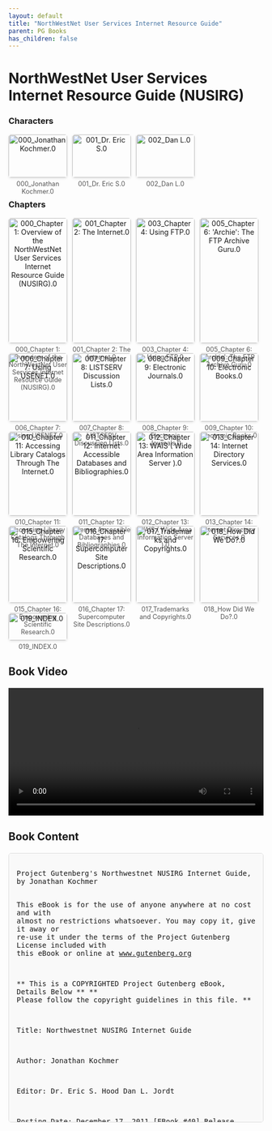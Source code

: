 ```yaml
---
layout: default
title: "NorthWestNet User Services Internet Resource Guide"
parent: PG Books
has_children: false
---
```



<style>
.image-gallery {
  display: flex;
  flex-wrap: wrap;
  justify-content: space-between;
  margin-bottom: 20px;
}

.image-row {
  display: flex;
  justify-content: flex-start;
  width: 100%;
  margin-bottom: 20px;
}

.image-item {
  width: 23%;
  margin-right: 2%;
  text-align: center;
}

.image-item:last-child {
  margin-right: 0;
}

.image-item img {
  width: 100%;
  height: auto;
  object-fit: cover;
  border-radius: 5px;
  box-shadow: 0 2px 4px rgba(0,0,0,0.1);
}

.image-item p {
  margin-top: 5px;
  font-size: 0.9em;
  color: #555;
}

.video-container {
  margin: 20px 0;
}

.book-content {
  max-height: 500px;
  overflow-y: auto;
  padding: 15px;
  border: 1px solid #ddd;
  border-radius: 5px;
  background-color: #f9f9f9;
  font-family: monospace;
  white-space: pre-wrap;
  margin-top: 20px;
}
</style>


# NorthWestNet User Services Internet Resource Guide (NUSIRG)

<h3>Characters</h3>
<div class="image-gallery">
<div class="image-row">
  <div class="image-item">
    <img src="../results/NorthWestNet User Services Internet Resource Guide (NUSIRG)/characters/000_Jonathan Kochmer.0.png" alt="000_Jonathan Kochmer.0">
    <p>000_Jonathan Kochmer.0</p>
  </div>
  <div class="image-item">
    <img src="../results/NorthWestNet User Services Internet Resource Guide (NUSIRG)/characters/001_Dr. Eric S.0.png" alt="001_Dr. Eric S.0">
    <p>001_Dr. Eric S.0</p>
  </div>
  <div class="image-item">
    <img src="../results/NorthWestNet User Services Internet Resource Guide (NUSIRG)/characters/002_Dan L.0.png" alt="002_Dan L.0">
    <p>002_Dan L.0</p>
  </div>
</div>
</div>

<h3>Chapters</h3>
<div class="image-gallery">
<div class="image-row">
  <div class="image-item">
    <img src="../results/NorthWestNet User Services Internet Resource Guide (NUSIRG)/chapters/000_Chapter 1: Overview of the NorthWestNet User Services Internet Resource Guide (NUSIRG).0.png" alt="000_Chapter 1: Overview of the NorthWestNet User Services Internet Resource Guide (NUSIRG).0">
    <p>000_Chapter 1: Overview of the NorthWestNet User Services Internet Resource Guide (NUSIRG).0</p>
  </div>
  <div class="image-item">
    <img src="../results/NorthWestNet User Services Internet Resource Guide (NUSIRG)/chapters/001_Chapter 2: The Internet.0.png" alt="001_Chapter 2: The Internet.0">
    <p>001_Chapter 2: The Internet.0</p>
  </div>
  <div class="image-item">
    <img src="../results/NorthWestNet User Services Internet Resource Guide (NUSIRG)/chapters/003_Chapter 4: Using FTP.0.png" alt="003_Chapter 4: Using FTP.0">
    <p>003_Chapter 4: Using FTP.0</p>
  </div>
  <div class="image-item">
    <img src="../results/NorthWestNet User Services Internet Resource Guide (NUSIRG)/chapters/005_Chapter 6: 'Archie': The FTP Archive Guru.0.png" alt="005_Chapter 6: 'Archie': The FTP Archive Guru.0">
    <p>005_Chapter 6: 'Archie': The FTP Archive Guru.0</p>
  </div>
</div>
<div class="image-row">
  <div class="image-item">
    <img src="../results/NorthWestNet User Services Internet Resource Guide (NUSIRG)/chapters/006_Chapter 7: Using USENET.0.png" alt="006_Chapter 7: Using USENET.0">
    <p>006_Chapter 7: Using USENET.0</p>
  </div>
  <div class="image-item">
    <img src="../results/NorthWestNet User Services Internet Resource Guide (NUSIRG)/chapters/007_Chapter 8: LISTSERV Discussion Lists.0.png" alt="007_Chapter 8: LISTSERV Discussion Lists.0">
    <p>007_Chapter 8: LISTSERV Discussion Lists.0</p>
  </div>
  <div class="image-item">
    <img src="../results/NorthWestNet User Services Internet Resource Guide (NUSIRG)/chapters/008_Chapter 9: Electronic Journals.0.png" alt="008_Chapter 9: Electronic Journals.0">
    <p>008_Chapter 9: Electronic Journals.0</p>
  </div>
  <div class="image-item">
    <img src="../results/NorthWestNet User Services Internet Resource Guide (NUSIRG)/chapters/009_Chapter 10: Electronic Books.0.png" alt="009_Chapter 10: Electronic Books.0">
    <p>009_Chapter 10: Electronic Books.0</p>
  </div>
</div>
<div class="image-row">
  <div class="image-item">
    <img src="../results/NorthWestNet User Services Internet Resource Guide (NUSIRG)/chapters/010_Chapter 11: Accessing Library Catalogs Through The Internet.0.png" alt="010_Chapter 11: Accessing Library Catalogs Through The Internet.0">
    <p>010_Chapter 11: Accessing Library Catalogs Through The Internet.0</p>
  </div>
  <div class="image-item">
    <img src="../results/NorthWestNet User Services Internet Resource Guide (NUSIRG)/chapters/011_Chapter 12: Internet Accessible Databases and Bibliographies.0.png" alt="011_Chapter 12: Internet Accessible Databases and Bibliographies.0">
    <p>011_Chapter 12: Internet Accessible Databases and Bibliographies.0</p>
  </div>
  <div class="image-item">
    <img src="../results/NorthWestNet User Services Internet Resource Guide (NUSIRG)/chapters/012_Chapter 13: WAIS ( Wide Area Information Server ).0.png" alt="012_Chapter 13: WAIS ( Wide Area Information Server ).0">
    <p>012_Chapter 13: WAIS ( Wide Area Information Server ).0</p>
  </div>
  <div class="image-item">
    <img src="../results/NorthWestNet User Services Internet Resource Guide (NUSIRG)/chapters/013_Chapter 14: Internet Directory Services.0.png" alt="013_Chapter 14: Internet Directory Services.0">
    <p>013_Chapter 14: Internet Directory Services.0</p>
  </div>
</div>
<div class="image-row">
  <div class="image-item">
    <img src="../results/NorthWestNet User Services Internet Resource Guide (NUSIRG)/chapters/015_Chapter 16: Empowering Scientific Research.0.png" alt="015_Chapter 16: Empowering Scientific Research.0">
    <p>015_Chapter 16: Empowering Scientific Research.0</p>
  </div>
  <div class="image-item">
    <img src="../results/NorthWestNet User Services Internet Resource Guide (NUSIRG)/chapters/016_Chapter 17: Supercomputer Site Descriptions.0.png" alt="016_Chapter 17: Supercomputer Site Descriptions.0">
    <p>016_Chapter 17: Supercomputer Site Descriptions.0</p>
  </div>
  <div class="image-item">
    <img src="../results/NorthWestNet User Services Internet Resource Guide (NUSIRG)/chapters/017_Trademarks and Copyrights.0.png" alt="017_Trademarks and Copyrights.0">
    <p>017_Trademarks and Copyrights.0</p>
  </div>
  <div class="image-item">
    <img src="../results/NorthWestNet User Services Internet Resource Guide (NUSIRG)/chapters/018_How Did We Do?.0.png" alt="018_How Did We Do?.0">
    <p>018_How Did We Do?.0</p>
  </div>
</div>
<div class="image-row">
  <div class="image-item">
    <img src="../results/NorthWestNet User Services Internet Resource Guide (NUSIRG)/chapters/019_INDEX.0.png" alt="019_INDEX.0">
    <p>019_INDEX.0</p>
  </div>
</div>
</div>

<h2>Book Video</h2>
<div class="video-container">
  <video controls width="100%">
    <source src="../videos/NorthWestNet User Services Internet Resource Guide (NUSIRG).mp4" type="video/mp4">
    Your browser does not support the video tag.
  </video>
</div>


## Book Content

<div class="book-content">
﻿Project Gutenberg's Northwestnet NUSIRG Internet Guide, by Jonathan Kochmer

This eBook is for the use of anyone anywhere at no cost and with
almost no restrictions whatsoever.  You may copy it, give it away or
re-use it under the terms of the Project Gutenberg License included
with this eBook or online at www.gutenberg.org

** This is a COPYRIGHTED Project Gutenberg eBook, Details Below **
**     Please follow the copyright guidelines in this file.     **

Title: Northwestnet NUSIRG Internet Guide

Author: Jonathan Kochmer

Editor: Dr. Eric S. Hood
        Dan L. Jordt

Posting Date: December 17, 2011 [EBook #40]
Release Date: September, 1992

Language: English


*** START OF THIS PROJECT GUTENBERG EBOOK NORTHWESTNET NUSIRG INTERNET GUIDE ***











------------------------------------------------------------
The Project Gutenberg header and footer should be removed,
and this file renamed to 40.ps before attempting to print
on a PostScript device.
--------------------CUT HERE--------------------------------
</div>
